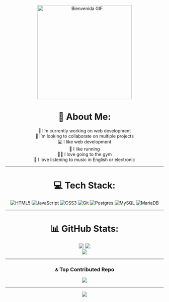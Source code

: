 <div align="center">

<img src="https://media.giphy.com/media/L1R1tvI9svkIWwpVYr/giphy.gif" width="300" alt="Bienvenida GIF" />

# 💫 About Me:
🔭 I’m currently working on web development<br>
👬 I’m looking to collaborate on multiple projects<br>
💻 I like web development <br>
🏃 I like running <br>
🙆‍♀️ I love going to the gym <br>
🎵 I love listening to music in English or electronic<br>

---

# 💻 Tech Stack:

![HTML5](https://img.shields.io/badge/html5-%23E34F26.svg?style=for-the-badge&logo=html5&logoColor=white)
![JavaScript](https://img.shields.io/badge/javascript-%23323330.svg?style=for-the-badge&logo=javascript&logoColor=%23F7DF1E)
![CSS3](https://img.shields.io/badge/css3-%231572B6.svg?style=for-the-badge&logo=css3&logoColor=white)
![Git](https://img.shields.io/badge/git-%23F05033.svg?style=for-the-badge&logo=git&logoColor=white)
![Postgres](https://img.shields.io/badge/postgres-%23316192.svg?style=for-the-badge&logo=postgresql&logoColor=white)
![MySQL](https://img.shields.io/badge/mysql-4479A1.svg?style=for-the-badge&logo=mysql&logoColor=white)
![MariaDB](https://img.shields.io/badge/MariaDB-003545?style=for-the-badge&logo=mariadb&logoColor=white)

---

# 📊 GitHub Stats:

![](https://github-readme-stats.vercel.app/api/top-langs/?username=M-Dami&theme=dark&hide_border=false&include_all_commits=true&count_private=false&layout=compact)
![](https://github-readme-stats.vercel.app/api?username=M-Dami&theme=dark&hide_border=false&include_all_commits=true&count_private=false)<br/>
![](https://nirzak-streak-stats.vercel.app/?user=M-Dami&theme=dark&hide_border=false)<br/>

---

### 🔝 Top Contributed Repo

![](https://github-contributor-stats.vercel.app/api?username=M-Dami&limit=5&theme=cobalt&combine_all_yearly_contributions=true)

---

[![](https://visitcount.itsvg.in/api?id=M-Dami&icon=9&color=10)](https://visitcount.itsvg.in)

</div>
